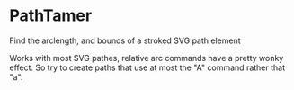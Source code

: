 # PathTamer

Find the arclength, and bounds of a stroked SVG path element

Works with most SVG pathes, relative arc commands have a pretty wonky effect. So try to create paths that use at most the "A" command rather that "a". 

